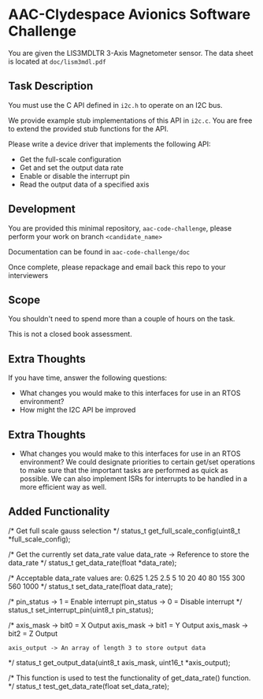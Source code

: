 # AAC-Clydespace Avionics Software Challenge
You are given the LIS3MDLTR 3-Axis Magnetometer sensor. The data sheet is
located at `doc/lism3mdl.pdf`

## Task Description
You must use the C API defined in `i2c.h` to operate on an I2C bus.

We provide example stub implementations of this API in `i2c.c`. You are free to
extend the provided stub functions for the API.

Please write a device driver that implements the following API:
- Get the full-scale configuration
- Get and set the output data rate
- Enable or disable the interrupt pin
- Read the output data of a specified axis

## Development
You are provided this minimal repository, `aac-code-challenge`, please perform
your work on branch `<candidate_name>`

Documentation can be found in `aac-code-challenge/doc`

Once complete, please repackage and email back this repo to your interviewers

## Scope
You shouldn't need to spend more than a couple of hours on the task.

This is not a closed book assessment.

## Extra Thoughts
If you have time, answer the following questions:
- What changes you would make to this interfaces for use in an RTOS
environment?
- How might the I2C API be improved

## Extra Thoughts
- What changes you would make to this interfaces for use in an RTOS
environment?
We could designate priorities to certain get/set operations to make sure that
the important tasks are performed as quick as possible. We can also implement ISRs
for interrupts to be handled in a more efficient way as well.

## Added Functionality
/*
    Get full scale gauss selection
*/
status_t get_full_scale_config(uint8_t *full_scale_config);

/*
    Get the currently set data_rate value
    data_rate -> Reference to store the data_rate
*/
status_t get_data_rate(float *data_rate);

/*
    Acceptable data_rate values are:
    0.625
    1.25
    2.5
    5
    10
    20
    40
    80
    155
    300
    560
    1000
*/
status_t set_data_rate(float data_rate);

/*
    pin_status -> 1 = Enable interrupt
    pin_status -> 0 = Disable interrupt
*/
status_t set_interrupt_pin(uint8_t pin_status);

/* 
    axis_mask -> bit0 = X Output
    axis_mask -> bit1 = Y Output
    axis_mask -> bit2 = Z Output

    axis_output -> An array of length 3 to store output data
*/
status_t get_output_data(uint8_t axis_mask, uint16_t *axis_output);

/*
    This function is used to test the functionality of 
    get_data_rate() function.
*/
status_t test_get_data_rate(float set_data_rate);